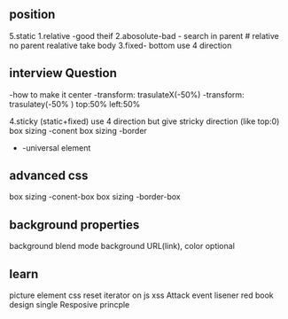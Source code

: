 ## position
5.static
1.relative -good theif
2.abosolute-bad - search in parent # relative no parent realative take body
3.fixed-
 bottom use 4 direction
 ## interview Question
 -how to make it center
  -transform: trasulateX(-50%)
  -transform: trasulatey(-50%
  )
 top:50%
 left:50%

 4.sticky (static+fixed) 
 use 4 direction but give stricky direction (like top:0)
box sizing -conent
box sizing -border
* -universal element
## advanced css 
box sizing -conent-box
box sizing -border-box


 ## background properties
background blend mode
background URL(link), color optional
## learn
picture element
css reset
iterator on js
xss Attack
event lisener
red book design
single Resposive princple
